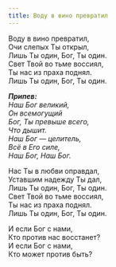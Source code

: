 ```yaml
---
title: Воду в вино превратил
---
```


Воду в вино превратил,  
Очи слепых Ты открыл,  
Лишь Ты один, Бог, Ты один.  
Свет Твой во тьме воссиял,  
Ты нас из праха поднял.  
Лишь Ты один, Бог, Ты один.

*__Припев:__  
Наш Бог великий,  
Он всемогущий  
Бог, Ты превыше всего,  
Что дышит.  
Наш Бог — целитель,  
Всё в Его силе,  
Наш Бог, Наш Бог.*

Нас Ты в любви оправдал,  
Уставшим надежду Ты дал,  
Лишь Ты один, Бог, Ты один.  
Свет Твой во тьме воссиял,  
Ты нас из праха поднял.  
Лишь Ты один, Бог, Ты один.

И если Бог с нами,  
Кто против нас восстанет?  
И если Бог с нами,  
Кто может против быть?

